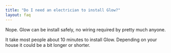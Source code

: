 ```yaml
---
title: "Do I need an electrician to install Glow?"
layout: faq
---
```

Nope. Glow can be install safely, no wiring required by pretty much anyone.

It take most people about 10 minutes to install Glow. Depending on your house it could be a bit longer or shorter.
